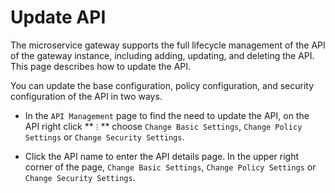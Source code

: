 # Update API

The microservice gateway supports the full lifecycle management of the API of the gateway instance, including adding, updating, and deleting the API. This page describes how to update the API.

You can update the base configuration, policy configuration, and security configuration of the API in two ways.

- In the `API Management` page to find the need to update the API, on the API right click ** `ⵗ` ** choose `Change Basic Settings`, `Change Policy Settings` or `Change Security Settings`.

    <!--!\[.*?\]\((?:https?:\/\/)?\S+\.(?:png|jpg|jpeg|gif|bmp)\)-->

- Click the API name to enter the API details page. In the upper right corner of the page, `Change Basic Settings`, `Change Policy Settings` or `Change Security Settings`.

    <!--!\[.*?\]\((?:https?:\/\/)?\S+\.(?:png|jpg|jpeg|gif|bmp)\)-->
